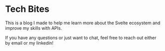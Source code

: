 # Tech Bites

This is a blog I made to help me learn more about the Svelte ecosystem and improve my skills with APIs.

If you have any questions or just want to chat, feel free to reach out either by email or my linkedin!
